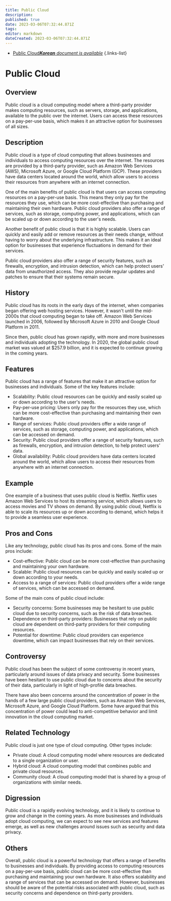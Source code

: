 ```yaml
---
title: Public Cloud
description: 
published: true
date: 2023-03-06T07:32:44.871Z
tags: 
editor: markdown
dateCreated: 2023-03-06T07:32:44.871Z
---
```


- [Public Cloud***Korean** document is available*](/ko/Knowledge-base/Dictionary/public-cloud)
{.links-list}

# Public Cloud

## Overview
Public cloud is a cloud computing model where a third-party provider makes computing resources, such as servers, storage, and applications, available to the public over the internet. Users can access these resources on a pay-per-use basis, which makes it an attractive option for businesses of all sizes.

## Description
Public cloud is a type of cloud computing that allows businesses and individuals to access computing resources over the internet. The resources are provided by a third-party provider, such as Amazon Web Services (AWS), Microsoft Azure, or Google Cloud Platform (GCP). These providers have data centers located around the world, which allow users to access their resources from anywhere with an internet connection.

One of the main benefits of public cloud is that users can access computing resources on a pay-per-use basis. This means they only pay for the resources they use, which can be more cost-effective than purchasing and maintaining their own hardware. Public cloud providers also offer a range of services, such as storage, computing power, and applications, which can be scaled up or down according to the user's needs.

Another benefit of public cloud is that it is highly scalable. Users can quickly and easily add or remove resources as their needs change, without having to worry about the underlying infrastructure. This makes it an ideal option for businesses that experience fluctuations in demand for their services.

Public cloud providers also offer a range of security features, such as firewalls, encryption, and intrusion detection, which can help protect users' data from unauthorized access. They also provide regular updates and patches to ensure that their systems remain secure.

## History
Public cloud has its roots in the early days of the internet, when companies began offering web hosting services. However, it wasn't until the mid-2000s that cloud computing began to take off. Amazon Web Services launched in 2006, followed by Microsoft Azure in 2010 and Google Cloud Platform in 2011.

Since then, public cloud has grown rapidly, with more and more businesses and individuals adopting the technology. In 2020, the global public cloud market was valued at $257.9 billion, and it is expected to continue growing in the coming years.

## Features
Public cloud has a range of features that make it an attractive option for businesses and individuals. Some of the key features include:

- Scalability: Public cloud resources can be quickly and easily scaled up or down according to the user's needs.
- Pay-per-use pricing: Users only pay for the resources they use, which can be more cost-effective than purchasing and maintaining their own hardware.
- Range of services: Public cloud providers offer a wide range of services, such as storage, computing power, and applications, which can be accessed on demand.
- Security: Public cloud providers offer a range of security features, such as firewalls, encryption, and intrusion detection, to help protect users' data.
- Global availability: Public cloud providers have data centers located around the world, which allow users to access their resources from anywhere with an internet connection.

## Example
One example of a business that uses public cloud is Netflix. Netflix uses Amazon Web Services to host its streaming service, which allows users to access movies and TV shows on demand. By using public cloud, Netflix is able to scale its resources up or down according to demand, which helps it to provide a seamless user experience.

## Pros and Cons
Like any technology, public cloud has its pros and cons. Some of the main pros include:

- Cost-effective: Public cloud can be more cost-effective than purchasing and maintaining your own hardware.
- Scalable: Public cloud resources can be quickly and easily scaled up or down according to your needs.
- Access to a range of services: Public cloud providers offer a wide range of services, which can be accessed on demand.

Some of the main cons of public cloud include:

- Security concerns: Some businesses may be hesitant to use public cloud due to security concerns, such as the risk of data breaches.
- Dependence on third-party providers: Businesses that rely on public cloud are dependent on third-party providers for their computing resources.
- Potential for downtime: Public cloud providers can experience downtime, which can impact businesses that rely on their services.

## Controversy
Public cloud has been the subject of some controversy in recent years, particularly around issues of data privacy and security. Some businesses have been hesitant to use public cloud due to concerns about the security of their data, particularly in light of high-profile data breaches.

There have also been concerns around the concentration of power in the hands of a few large public cloud providers, such as Amazon Web Services, Microsoft Azure, and Google Cloud Platform. Some have argued that this concentration of power could lead to anti-competitive behavior and limit innovation in the cloud computing market.

## Related Technology
Public cloud is just one type of cloud computing. Other types include:

- Private cloud: A cloud computing model where resources are dedicated to a single organization or user.
- Hybrid cloud: A cloud computing model that combines public and private cloud resources.
- Community cloud: A cloud computing model that is shared by a group of organizations with similar needs.

## Digression
Public cloud is a rapidly evolving technology, and it is likely to continue to grow and change in the coming years. As more businesses and individuals adopt cloud computing, we can expect to see new services and features emerge, as well as new challenges around issues such as security and data privacy.

## Others
Overall, public cloud is a powerful technology that offers a range of benefits to businesses and individuals. By providing access to computing resources on a pay-per-use basis, public cloud can be more cost-effective than purchasing and maintaining your own hardware. It also offers scalability and a range of services that can be accessed on demand. However, businesses should be aware of the potential risks associated with public cloud, such as security concerns and dependence on third-party providers.